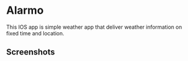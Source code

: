 # Alarmo
This IOS app is simple weather app that deliver weather information on fixed time and location. 

## Screenshots
